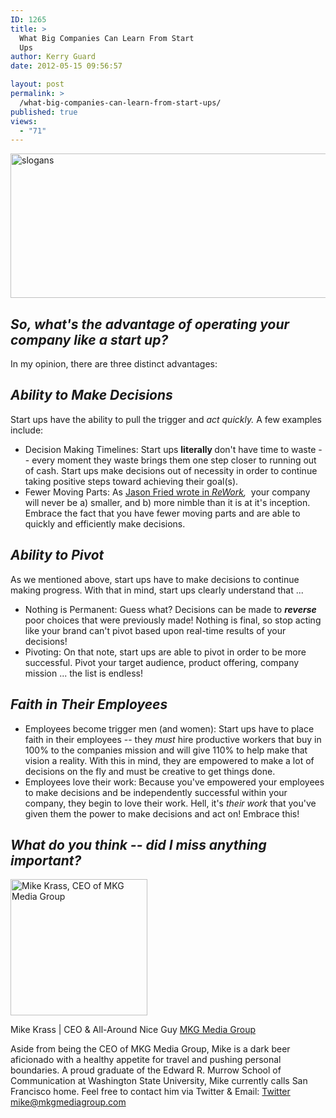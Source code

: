 ```yaml
---
ID: 1265
title: >
  What Big Companies Can Learn From Start
  Ups
author: Kerry Guard
date: 2012-05-15 09:56:57

layout: post
permalink: >
  /what-big-companies-can-learn-from-start-ups/
published: true
views:
  - "71"
---
```

<img class="aligncenter size-full wp-image-1266" title="start up motto" src="http://mkgmediagroup.com/wp-content/uploads/2012/05/main-qimg-515264d4eba72d507b82cb7a87c92e8c.png" alt="slogans" width="507" height="231" />
<h2><em>So, what's the advantage of operating your company like a start up?</em></h2>
In my opinion, there are three distinct advantages:
<h2><em>Ability to Make Decisions</em></h2>
Start ups have the ability to pull the trigger and <em>act quickly. </em>A few examples include:
<ul>
	<li>Decision Making Timelines: Start ups <strong>literally </strong>don't have time to waste -- every moment they waste brings them one step closer to running out of cash. Start ups make decisions out of necessity in order to continue taking positive steps toward achieving their goal(s).</li>
	<li>Fewer Moving Parts: As <a href="http://www.amazon.com/Rework-Jason-Fried/dp/0307463745" target="_blank">Jason Fried wrote in </a><em><a href="http://www.amazon.com/Rework-Jason-Fried/dp/0307463745" target="_blank">ReWork</a>, </em> your company will never be a) smaller, and b) more nimble than it is at it's inception. Embrace the fact that you have fewer moving parts and are able to quickly and efficiently make decisions.</li>
</ul>
<h2><em>Ability to Pivot</em></h2>
As we mentioned above, start ups have to make decisions to continue making progress. With that in mind, start ups clearly understand that ...
<ul>
	<li>Nothing is Permanent: Guess what? Decisions can be made to <em><strong>reverse </strong></em>poor choices that were previously made! Nothing is final, so stop acting like your brand can't pivot based upon real-time results of your decisions!</li>
	<li>Pivoting: On that note, start ups are able to pivot in order to be more successful. Pivot your target audience, product offering, company mission ... the list is endless!</li>
</ul>
<h2><em>Faith in Their Employees</em></h2>
<ul>
	<li>Employees become trigger men (and women): Start ups have to place faith in their employees -- they <em>must </em>hire productive workers that buy in 100% to the companies mission and will give 110% to help make that vision a reality. With this in mind, they are empowered to make a lot of decisions on the fly and must be creative to get things done.</li>
	<li>Employees love their work: Because you've empowered your employees to make decisions and be independently successful within your company, they begin to love their work. Hell, it's <em>their work </em>that you've given them the power to make decisions and act on! Embrace this!</li>
</ul>
<h2><em>What do you think -- did I miss anything important?</em></h2>

<img src="http://mkgmediagroup.com/wp-content/uploads/2011/08/mk_median_bw_head.jpeg" alt="Mike Krass, CEO of MKG Media Group" width="219" height="218" class="alignleft size-full wp-image-1794" />

<span itemprop="jobTitle">Mike Krass | CEO & All-Around Nice Guy</span>
<a href="http://www.mkgmediagroup.com" itemprop="url">MKG Media Group</a>
</span>

Aside from being the CEO of MKG Media Group, Mike is a dark beer aficionado with a healthy appetite for travel and pushing personal boundaries. A proud graduate of the Edward R. Murrow School of Communication at Washington State University, Mike currently calls San Francisco home. Feel free to contact him via Twitter & Email:
<a href="http://www.twitter.com/mikekrass" itemprop="url">Twitter</a>
<a href="mailto:mike@mkgmediagroup.com" itemprop="email">mike@mkgmediagroup.com</a>
</div>